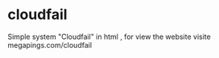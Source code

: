 # cloudfail
Simple system "Cloudfail" in html , for view the website visite megapings.com/cloudfail
